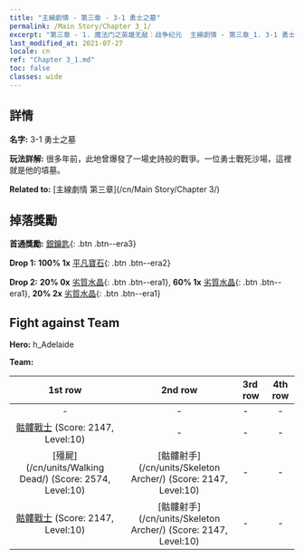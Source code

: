 ```yaml
---
title: "主線劇情 - 第三章 - 3-1 勇士之墓"
permalink: /Main Story/Chapter 3_1/
excerpt: "第三章 - 1. 魔法门之英雄无敌：战争纪元  主線劇情 - 第三章_1. 3-1 勇士之墓"
last_modified_at: 2021-07-27
locale: cn
ref: "Chapter 3_1.md"
toc: false
classes: wide
---
```


## 詳情

 **名字:** 3-1 勇士之墓

 **玩法詳解:** 很多年前，此地曾爆發了一場史詩般的戰爭。一位勇士戰死沙場，這裡就是他的墳墓。

 **Related to:** [主線劇情 第三章](/cn/Main Story/Chapter 3/)

## 掉落獎勵

 **首通獎勵:** [銀鑰匙](/cn/Items/con_693/){: .btn .btn--era3}

 **Drop 1:** **100% 1x** [平凡寶石](/cn/Items/mat_10/){: .btn .btn--era2}

 **Drop 2:** **20% 0x** [劣質水晶](/cn/Items/mat_5/){: .btn .btn--era1}, **60% 1x** [劣質水晶](/cn/Items/mat_5/){: .btn .btn--era1}, **20% 2x** [劣質水晶](/cn/Items/mat_5/){: .btn .btn--era1}


## Fight against Team
 **Hero:** h_Adelaide

 **Team:**


  | 1st row | 2nd row | 3rd row | 4th row |
  |:----:|:----:|:----|:----:|
  | - | - | - | - |
  | [骷髏戰士](/cn/units/Skeleton/) (Score: 2147, Level:10)  | - | - | - |
  | [殭屍](/cn/units/Walking Dead/) (Score: 2574, Level:10)  | [骷髏射手](/cn/units/Skeleton Archer/) (Score: 2147, Level:10)  | - | - |
  | [骷髏戰士](/cn/units/Skeleton/) (Score: 2147, Level:10)  | [骷髏射手](/cn/units/Skeleton Archer/) (Score: 2147, Level:10)  | - | - |


